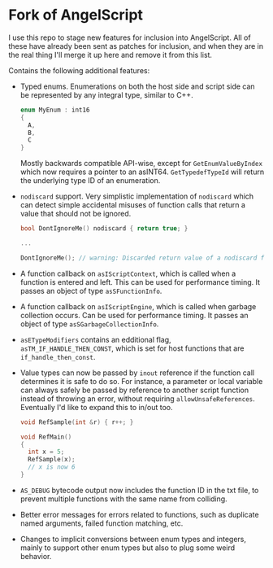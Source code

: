 # Fork of AngelScript

I use this repo to stage new features for inclusion into AngelScript. All of these have already been sent as patches for inclusion, and when they are in the real thing I'll merge it up here and remove it from this list.

Contains the following additional features:
* Typed enums. Enumerations on both the host side and script side can be represented by any integral type, similar to C++.
  
  ```cpp
  enum MyEnum : int16
  {
    A,
    B,
    C
  }
  ```

  Mostly backwards compatible API-wise, except for `GetEnumValueByIndex` which now requires a pointer to an asINT64. `GetTypedefTypeId` will return the underlying type ID of an enumeration.
* `nodiscard` support. Very simplistic implementation of `nodiscard` which can detect simple accidental misuses of function calls that return a value that should not be ignored.

  ```cpp
  bool DontIgnoreMe() nodiscard { return true; }

  ...

  DontIgnoreMe(); // warning: Discarded return value of a nodiscard function (DontIgnoreMe)
  ```
* A function callback on `asIScriptContext`, which is called when a function is entered and left. This can be used for performance timing. It passes an object of type `asSFunctionInfo`.
* A function callback on `asIScriptEngine`, which is called when garbage collection occurs. Can be used for performance timing. It passes an object of type `asSGarbageCollectionInfo`.
* `asETypeModifiers` contains an edditional flag, `asTM_IF_HANDLE_THEN_CONST`, which is set for host functions that are `if_handle_then_const`.
* Value types can now be passed by `inout` reference if the function call determines it is safe to do so. For instance, a parameter or local variable can always safely be passed by reference to another script function instead of throwing an error, without requiring `allowUnsafeReferences`. Eventually I'd like to expand this to in/out too.

  ```cpp
  void RefSample(int &r) { r++; }

  void RefMain()
  {
    int x = 5;
    RefSample(x);
    // x is now 6
  }
  ```
* `AS_DEBUG` bytecode output now includes the function ID in the txt file, to prevent multiple functions with the same name from colliding.
* Better error messages for errors related to functions, such as duplicate named arguments, failed function matching, etc.
* Changes to implicit conversions between enum types and integers, mainly to support other enum types but also to plug some weird behavior.

